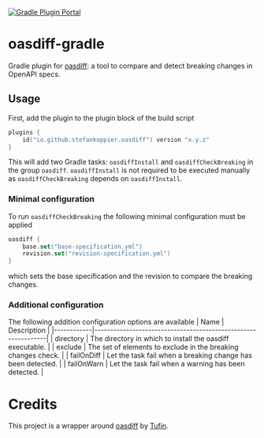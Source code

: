 [![Gradle Plugin Portal](https://img.shields.io/gradle-plugin-portal/v/io.github.stefankoppier.oasdiff)](https://plugins.gradle.org/plugin/io.github.stefankoppier.oasdiff)

# oasdiff-gradle
Gradle plugin for [oasdiff](https://github.com/Tufin/oasdiff): a tool to compare and detect breaking changes in OpenAPI specs.

## Usage
First, add the plugin to the plugin block of the build script
```kotlin
plugins {
    id("io.github.stefankoppier.oasdiff") version "x.y.z"
}
```
This will add two Gradle tasks: `oasdiffInstall` and `oasdiffCheckBreaking` in the group `oasdiff`.
`oasdiffInstall` is not required to be executed manually as `oasdiffCheckBreaking` depends on `oasdiffInstall`.

### Minimal configuration
To run `oasdiffCheckBreaking` the following minimal configuration must be applied
```kotlin
oasdiff {
    base.set("base-specification.yml")
    revision.set("revision-specification.yml")
}
```
which sets the base specification and the revision to compare the breaking changes.

### Additional configuration
The following addition configuration options are available
| Name       | Description                                                   |
|------------|---------------------------------------------------------------|
| directory  | The directory in which to install the oasdiff executable.     |
| exclude    | The set of elements to exclude in the breaking changes check. |
| failOnDiff | Let the task fail when a breaking change has been detected.   |
| failOnWarn | Let the task fail when a warning has been detected.           |

# Credits
This project is a wrapper around [oasdiff](https://github.com/Tufin/oasdiff) by [Tufin](https://github.com/Tufin).
